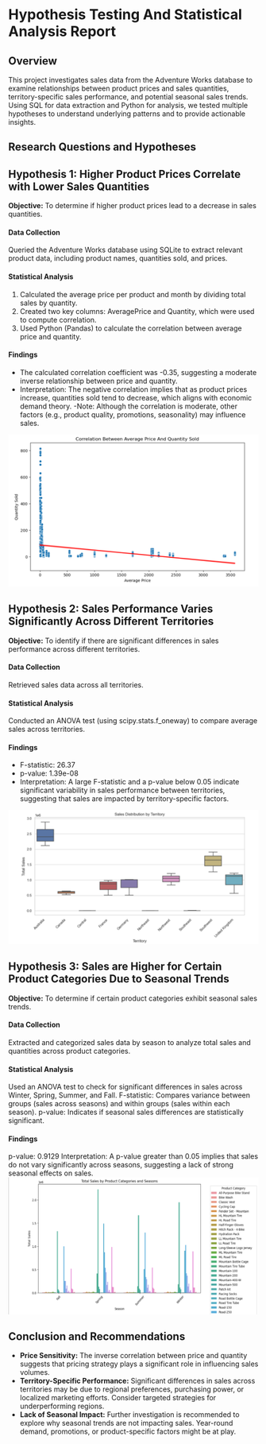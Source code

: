 # Hypothesis Testing And Statistical Analysis Report
## Overview

This project investigates sales data from the Adventure Works database to examine relationships between product prices and sales quantities, territory-specific sales performance, and potential seasonal sales trends. Using SQL for data extraction and Python for analysis, we tested multiple hypotheses to understand underlying patterns and to provide actionable insights.

## Research Questions and Hypotheses
## Hypothesis 1: Higher Product Prices Correlate with Lower Sales Quantities
**Objective:** To determine if higher product prices lead to a decrease in sales quantities.
#### Data Collection
Queried the Adventure Works database using SQLite to extract relevant product data, including product names, quantities sold, and prices.
#### Statistical Analysis
1. Calculated the average price per product and month by dividing total sales by quantity.
2. Created two key columns: AveragePrice and Quantity, which were used to compute correlation.
3. Used Python (Pandas) to calculate the correlation between average price and quantity.
#### Findings
- The calculated correlation coefficient was -0.35, suggesting a moderate inverse relationship between price and quantity.
- Interpretation: The negative correlation implies that as product prices increase, quantities sold tend to decrease, which aligns with economic demand theory.
-Note: Although the correlation is moderate, other factors (e.g., product quality, promotions, seasonality) may influence sales.

![](https://github.com/calua-83/Hypothesis_testing_and_Statistical_Analysis/blob/main/Correlationbetween%20_Averageprice_Quantity.png?raw=true)

## Hypothesis 2: Sales Performance Varies Significantly Across Different Territories

**Objective:** To identify if there are significant differences in sales performance across different territories.

#### Data Collection
Retrieved sales data across all territories.
#### Statistical Analysis
Conducted an ANOVA test (using scipy.stats.f_oneway) to compare average sales across territories.
#### Findings
- F-statistic: 26.37
- p-value: 1.39e-08
- Interpretation: A large F-statistic and a p-value below 0.05 indicate significant variability in sales performance between territories, suggesting that sales are impacted by territory-specific factors.
     
![](https://github.com/calua-83/Hypothesis_testing_and_Statistical_Analysis/blob/main/sales_discribution_by_territory.png?raw=true)
     
## Hypothesis 3: Sales are Higher for Certain Product Categories Due to Seasonal Trends 
**Objective:** To determine if certain product categories exhibit seasonal sales trends.
#### Data Collection
Extracted and categorized sales data by season to analyze total sales and quantities across product categories.
#### Statistical Analysis
Used an ANOVA test to check for significant differences in sales across Winter, Spring, Summer, and Fall.
F-statistic: Compares variance between groups (sales across seasons) and within groups (sales within each season).
p-value: Indicates if seasonal sales differences are statistically significant.
#### Findings
p-value: 0.9129
Interpretation: A p-value greater than 0.05 implies that sales do not vary significantly across seasons, suggesting a lack of strong seasonal effects on sales.
   ![](https://github.com/calua-83/Hypothesis_testing_and_Statistical_Analysis/blob/main/seasonal_trends.png?raw=true)
## Conclusion and Recommendations
- **Price Sensitivity:** The inverse correlation between price and quantity suggests that pricing strategy plays a significant role in influencing sales volumes.
- **Territory-Specific Performance:** Significant differences in sales across territories may be due to regional preferences, purchasing power, or localized marketing efforts. Consider targeted strategies for underperforming regions.
- **Lack of Seasonal Impact:** Further investigation is recommended to explore why seasonal trends are not impacting sales. Year-round demand, promotions, or product-specific factors might be at play.
    


